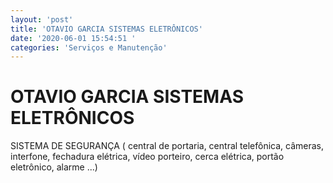 ```yaml
---
layout: 'post'
title: 'OTAVIO GARCIA SISTEMAS ELETRÔNICOS'
date: '2020-06-01 15:54:51 '
categories: 'Serviços e Manutenção'
---
```


# OTAVIO GARCIA SISTEMAS ELETRÔNICOS

SISTEMA DE SEGURANÇA ( central de portaria, central telefônica, câmeras, interfone, fechadura elétrica, vídeo porteiro, cerca elétrica, portão eletrônico, alarme ...)
